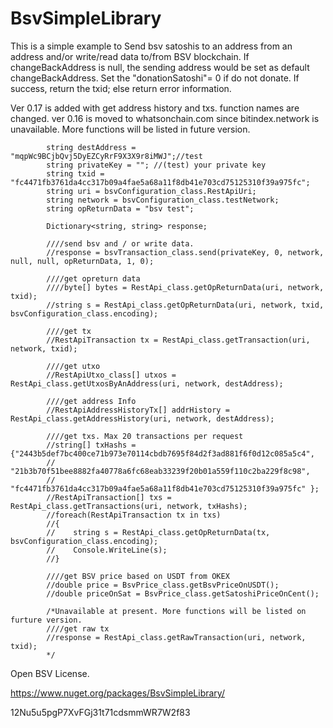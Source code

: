 # BsvSimpleLibrary
This is a simple example to Send bsv satoshis to an address from an address and/or write/read data to/from BSV blockchain. 
If changeBackAddress is null, the sending address would be set as default changeBackAddress. 
Set the "donationSatoshi"= 0 if do not donate. 
If success, return the txid; else return error information. 

Ver 0.17 is added with get address history and txs. function names are changed.
ver 0.16 is moved to whatsonchain.com since bitindex.network is unavailable. More functions will be listed in future version.

            string destAddress = "mqpWc9BCjbQvj5DyEZCyRrF9X3X9r8iMWJ";//test
            string privateKey = ""; //(test) your private key
            string txid = "fc4471fb3761da4cc317b09a4fae5a68a11f8db41e703cd75125310f39a975fc";
            string uri = bsvConfiguration_class.RestApiUri;
            string network = bsvConfiguration_class.testNetwork;
            string opReturnData = "bsv test";

            Dictionary<string, string> response;

            ////send bsv and / or write data.
            //response = bsvTransaction_class.send(privateKey, 0, network, null, null, opReturnData, 1, 0);

            ////get opreturn data
            ////byte[] bytes = RestApi_class.getOpReturnData(uri, network, txid);
            //string s = RestApi_class.getOpReturnData(uri, network, txid, bsvConfiguration_class.encoding);

            ////get tx
            //RestApiTransaction tx = RestApi_class.getTransaction(uri, network, txid);

            ////get utxo
            //RestApiUtxo_class[] utxos = RestApi_class.getUtxosByAnAddress(uri, network, destAddress);

            ////get address Info
            //RestApiAddressHistoryTx[] addrHistory = RestApi_class.getAddressHistory(uri, network, destAddress);

            ////get txs. Max 20 transactions per request
            //string[] txHashs ={"2443b5def7bc400ce71b973e70114cbdb7695f84d2f3ad881f6f0d12c085a5c4",
            //    "21b3b70f51bee8882fa40778a6fc68eab33239f20b01a559f110c2ba229f8c98",
            //    "fc4471fb3761da4cc317b09a4fae5a68a11f8db41e703cd75125310f39a975fc" };
            //RestApiTransaction[] txs = RestApi_class.getTransactions(uri, network, txHashs);
            //foreach(RestApiTransaction tx in txs)
            //{
            //    string s = RestApi_class.getOpReturnData(tx, bsvConfiguration_class.encoding);
            //    Console.WriteLine(s);
            //}

            ////get BSV price based on USDT from OKEX
            //double price = BsvPrice_class.getBsvPriceOnUSDT();
            //double priceOnSat = BsvPrice_class.getSatoshiPriceOnCent();

            /*Unavailable at present. More functions will be listed on furture version.
            ////get raw tx
            //response = RestApi_class.getRawTransaction(uri, network, txid);
            */

Open BSV License.

https://www.nuget.org/packages/BsvSimpleLibrary/

12Nu5u5pgP7XvFGj31t71cdsmmWR7W2f83
